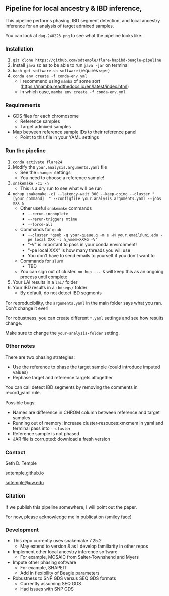 ## Pipeline for local ancestry & IBD inference, 

This pipeline performs phasing, IBD segment detection, and local ancestry inference for an analysis of target admixed samples.

You can look at `dag-240223.png` to see what the pipeline looks like.

### Installation

1. `git clone https://github.com/sdtemple/flare-hapibd-beagle-pipeline`
2. Install `java` so as to be able to run `java -jar` on terminal
3. `bash get-software.sh software` (requires `wget`)
4. `conda env create -f conda-env.yml`
    - I recommend using `mamba` of some sort (https://mamba.readthedocs.io/en/latest/index.html)
    - In which case, `mamba env create -f conda-env.yml`

### Requirements

- GDS files for each chromosome
    - Reference samples
    - Target admixed samples
- Map between reference sample IDs to their reference panel
    - Point to this file in your YAML settings

### Run the pipeline 

1. `conda activate flare24`
2. Modify the `your.analysis.arguments.yaml` file
    - See the `change:` settings
    - You need to choose a reference sample!
3. `snakemake -c1 -n`
    - This is a dry run to see what will be run
4. `nohup snakemake -c1 --latency-wait 300 --keep-going --cluster " [your command]  " --configfile your.analysis.arguments.yaml --jobs XXX &`
    - Other useful `snakemake` commands
        - `--rerun-incomplete`
        - `--rerun-triggers mtime`
        - `--force-all`
    - Commands for `qsub`
        - `--cluster "qsub -q your-queue.q -m e -M your.email@uni.edu -pe local XXX -l h_vmem=XXXG -V" `
        - "-V" is important to pass in your conda environment!
        - "-pe local XXX" is how many threads you will use
        - You don't have to send emails to yourself if you don't want to
    - Commands for `slurm`
        - TBD
    - You can sign out of cluster. `no hup ... &` will keep this as an ongoing process until complete
5. Your LAI results in a `lai/` folder
6. Your IBD results in a `ibdsegs/` folder
    - By default, do not detect IBD segments

For reproducibility, the `arguments.yaml` in the main folder says what you ran. Don't change it ever!

For robustness, you can create different `*.yaml` settings and see how results change. 

Make sure to change the `your-analysis-folder` setting.

### Other notes

There are two phasing strategies:
- Use the reference to phase the target sample (could introduce imputed values)
- Rephase target and reference targets altogether

You can call detect IBD segments by removing the comments in record_yaml rule.

Possible bugs:
- Names are difference in CHROM column between reference and target samples
- Running out of memory: increase cluster-resouces:xmxmem in yaml and terminal pass into `--cluster`
- Reference sample is not phased
- JAR file is corrupted: download a fresh version 

### Contact

Seth D. Temple

sdtemple.github.io

sdtemple@uw.edu

### Citation

If we publish this pipeline somewhere, I will point out the paper.

For now, please acknowledge me in publication (smiley face)

### Development

- This repo currently uses snakemake 7.25.2
    - May extend to version 8 as I develop familiarity in other repos
- Implement other local ancestry inference software
    - For example, MOSAIC from Salter-Townshend and Myers
- Impute other phasing software
    - For example, SHAPEIT
    - Add in flexibility of Beagle parameters
- Robustness to SNP GDS versus SEQ GDS formats
    - Currently assuming SEQ GDS
    - Had issues with SNP GDS